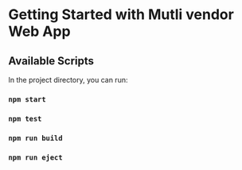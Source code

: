 # Getting Started with Mutli vendor Web App

## Available Scripts

In the project directory, you can run:

### `npm start`

### `npm test`

### `npm run build`

### `npm run eject`
